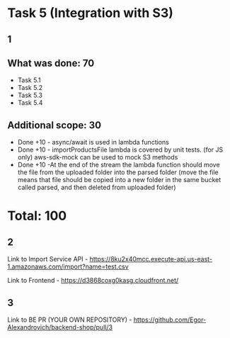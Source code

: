 # Task 5 (Integration with S3)
## 1
## What was done: 70
 - Task 5.1
 - Task 5.2
 - Task 5.3
 - Task 5.4

## Additional scope: 30
- Done +10  - async/await is used in lambda functions
- Done +10  - importProductsFile lambda is covered by unit tests. (for JS only) aws-sdk-mock can be used to mock S3 methods
- Done +10  -At the end of the stream the lambda function should move the file from the uploaded folder into the parsed folder (move the file means that file should be copied into a new folder in the same bucket called parsed, and then deleted from uploaded folder)
# Total: 100

## 2
Link to Import Service API - https://8ku2x40mcc.execute-api.us-east-1.amazonaws.com/import?name=test.csv

Link to Frontend - https://d3868coxg0kasg.cloudfront.net/

## 3
Link to BE PR (YOUR OWN REPOSITORY) - https://github.com/Egor-Alexandrovich/backend-shop/pull/3


